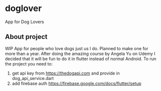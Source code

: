# doglover

App for Dog Lovers

## About project
WIP
App for people who love dogs just us I do. Planned to make one for more than a year.
After doing the amazing course by Angela Yu on Udemy I decided that it will be fun to do it in flutter instead of normal Android.
To run the project you need to:
1) get api key from https://thedogapi.com and provide in  dog_api_service.dart
2) add firebase auth https://firebase.google.com/docs/flutter/setup

